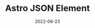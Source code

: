 ---
draft: true
slug: 'astro-json-element'
package: 'astro-json-element'
title: 'Astro JSON Element'
description: 'Create html elements using JS Objects'
date: 2022-06-23
source: 'https://github.com/BryceRussell/astro-json-element'
tags:
  -  'astro'
  -  'typescript'
---